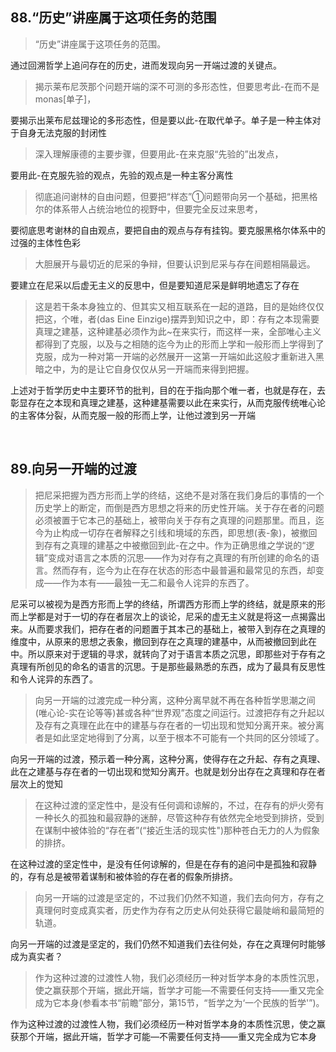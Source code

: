 <h2>88.“历史”讲座属于这项任务的范围</h2><blockquote data-pid="Krv3Z4dx">“历史”讲座属于这项任务的范围。</blockquote><p data-pid="TuZqZU5C">通过回溯哲学上追问存在的历史，进而发现向另一开端过渡的关键点。</p><blockquote data-pid="kVIXITou">揭示莱布尼茨那个问题开端的深不可测的多形态性，但要思考此-在而不是monas[单子]，</blockquote><p data-pid="DSvvjV0r">要揭示出莱布尼兹理论的多形态性，但是要以此-在取代单子。单子是一种主体对于自身无法克服的封闭性</p><blockquote data-pid="3zCfZx1u">深入理解康德的主要步骤，但要用此-在来克服“先验的”出发点，</blockquote><p data-pid="qN8Ud7fs">要用此-在克服先验的观点，先验的观点是一种主客分离性</p><blockquote data-pid="cCi0kHob">彻底追问谢林的自由问题，但要把“样态”①问题带向另一个基础，把黑格尔的体系带人占统治地位的视野中，但要完全反过来思考，</blockquote><p data-pid="RnARq0uH">要彻底思考谢林的自由观点，要把自由的观点与存有挂钩。要克服黑格尔体系中的过强的主体性色彩</p><blockquote data-pid="JO1X8_Fr">大胆展开与最切近的尼采的争辩，但要认识到尼采与存在间题相隔最远。</blockquote><p data-pid="GNOhg9-B">要建立在尼采以后虚无主义的反思中，但是要知道尼采是鲜明地遗忘了存在</p><blockquote data-pid="PH4PDboh">这是若干条本身独立的、但其实又相互联系在一起的道路，目的是始终仅仅把这，个唯，者(das Eine Einzige)摆弄到知识之中，即：存有之本现需要真理之建基，这种建基必须作为此~在来实行，而这样一来，全部唯心主义都得到了克服，以及与之相随的迄今为止的形而上学和一般形而上学得到了克服，成为一种对第一开端的必然展开一这第一开端如此这般才重新进入黑暗之中，为的是让它自身仅仅从另一开端而来得到把握。</blockquote><p data-pid="Ss6paxKG">上述对于哲学历史中主要环节的批判，目的在于指向那个唯一者，也就是存在，去彰显存在之本现和真理之建基，这种建基需要以此在来实行，从而克服传统唯心论的主客体分裂，从而克服一般的形而上学，让他过渡到另一开端</p><p><br></p><h2>89.向另一开端的过渡</h2><blockquote data-pid="ysRYY1Ny">把尼采把握为西方形而上学的终结，这绝不是对落在我们身后的事情的一个历史学上的断定，而倒是西方思想之将来的历史性开端。关于存在者的问题必须被置于它本己的基础上，被带向关于存有之真理的问题那里。而且，迄今为止构成一切存在者解释之引线和境域的东西，即思想(表-象)，被撤回到存有之真理的建基之中被撤回到此-在之中。作为正确思维之学说的“逻辑”变成对语言之本质的沉思——作为对存有之真理的有所创建的命名的语言。然而存有，迄今为止在存在状态的形态中最普遍和最常见的东西，却变成——作为本有——最独一无二和最令人诧异的东西了。</blockquote><p data-pid="Vh9GPr7v">尼采可以被视为是西方形而上学的终结，所谓西方形而上学的终结，就是原来的形而上学都是对于一切的存在者层次上的谈论，尼采的虚无主义就是将这一点揭露出来。从而要求我们，把存在者的问题置于其本己的基础上，被带入到存在之真理的维度中，从原来的思想之表象，撤回到存在之真理的建基中，从而被撤回到此在中。所以原来对于逻辑的寻求，就转向了对于语言本质之沉思，即那些对于存有之真理有所创见的命名的语言的沉思。于是那些最熟悉的东西，成为了最具有反思性和令人诧异的东西了。</p><blockquote data-pid="Fr_6wyp2">向另一开端的过渡完成一种分离，这种分离早就不再在各种哲学思潮之间(唯心论-实在论等等)甚或各种“世界观”态度之间运行。过渡把存有之升起以及存有之真理在此在中的建基与存在者的一切出现和觉知分离开来。被分离者是如此坚定地得到了分离，以至于根本不可能有一个共同的区分领域了。</blockquote><p data-pid="cWsF7NCA">向另一开端的过渡，预示着一种分离，这种分离，使得存在之升起、存有之真理、此在之建基与存在者的一切出现和觉知分离开。也就是划分出存在之真理和存在者层次上的觉知</p><blockquote data-pid="6dpscDxw">在这种过渡的坚定性中，是没有任何调和谅解的，不过，在存有的炉火旁有一种长久的孤独和最寂静的迷醉，尽管这种存有依然完全地受到排挤，受到在谋制中被体验的“存在者”(“接近生活的现实性")那种苍白无力的人为假象的排挤。</blockquote><p data-pid="cvRABxta">在这种过渡的坚定性中，是没有任何谅解的，但是在存有的追问中是孤独和寂静的，存有总是被带着谋制和被体验的存在者的假象所排挤。</p><blockquote data-pid="J55-u_1E">向另一开端的过渡是坚定的，不过我们仍然不知道，我们去向何方，存有之真理何时变成真实者，历史作为存有之历史从何处获得它最陡峭和最简短的轨道。</blockquote><p data-pid="QmlCQe_Q">向另一开端的过渡是坚定的，我们仍然不知道我们去往何处，存在之真理何时能够成为真实者？</p><blockquote data-pid="rDsocaL6">作为这种过渡的过渡性人物，我们必须经历一种对哲学本身的本质性沉思，使之赢获那个开端，据此开端，哲学才可能—不需要任何支持——重又完全成为它本身(参看本书“前瞻”部分，第15节，“哲学之为‘一个民族的哲学'”)。</blockquote><p data-pid="B-vpNKed">作为这种过渡的过渡性人物，我们必须经历一种对哲学本身的本质性沉思，使之赢获那个开端，据此开端，哲学才可能—不需要任何支持——重又完全成为它本身<br> <br> </p>